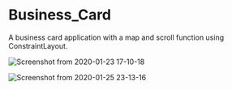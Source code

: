 # Business_Card

A business card application with a map and scroll function using ConstraintLayout.

![Screenshot from 2020-01-23 17-10-18](https://user-images.githubusercontent.com/40022621/73127981-adcb1c80-3fc8-11ea-89ca-98c83056a015.png)

![Screenshot from 2020-01-25 23-13-16](https://user-images.githubusercontent.com/40022621/73127970-8bd19a00-3fc8-11ea-94a7-62d2500b1296.png)
